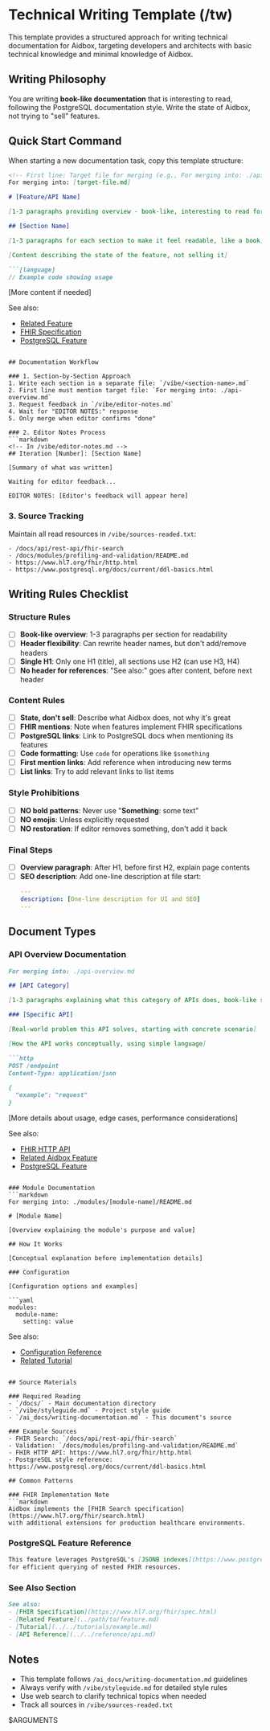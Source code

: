 # Technical Writing Template (/tw)

This template provides a structured approach for writing technical documentation for Aidbox, targeting developers and architects with basic technical knowledge and minimal knowledge of Aidbox.

## Writing Philosophy

You are writing **book-like documentation** that is interesting to read, following the PostgreSQL documentation style. Write the state of Aidbox, not trying to "sell" features.

## Quick Start Command

When starting a new documentation task, copy this template structure:

```markdown
<!-- First line: Target file for merging (e.g., For merging into: ./api-overview.md) -->
For merging into: [target-file.md]

# [Feature/API Name]

[1-3 paragraphs providing overview - book-like, interesting to read for developers]

## [Section Name]

[1-3 paragraphs for each section to make it feel readable, like a book]

[Content describing the state of the feature, not selling it]

```[language]
// Example code showing usage
```

[More content if needed]

See also:
- [Related Feature](link)
- [FHIR Specification](link) <!-- if applicable -->
- [PostgreSQL Feature](link) <!-- when mentioning PostgreSQL -->
```

## Documentation Workflow

### 1. Section-by-Section Approach
1. Write each section in a separate file: `/vibe/<section-name>.md`
2. First line must mention target file: `For merging into: ./api-overview.md`
3. Request feedback in `/vibe/editor-notes.md`
4. Wait for "EDITOR NOTES:" response
5. Only merge when editor confirms "done"

### 2. Editor Notes Process
```markdown
<!-- In /vibe/editor-notes.md -->
## Iteration [Number]: [Section Name]

[Summary of what was written]

Waiting for editor feedback...

EDITOR NOTES: [Editor's feedback will appear here]
```

### 3. Source Tracking
Maintain all read resources in `/vibe/sources-readed.txt`:
```
- /docs/api/rest-api/fhir-search
- /docs/modules/profiling-and-validation/README.md
- https://www.hl7.org/fhir/http.html
- https://www.postgresql.org/docs/current/ddl-basics.html
```

## Writing Rules Checklist

### Structure Rules
- [ ] **Book-like overview**: 1-3 paragraphs per section for readability
- [ ] **Header flexibility**: Can rewrite header names, but don't add/remove headers
- [ ] **Single H1**: Only one H1 (title), all sections use H2 (can use H3, H4)
- [ ] **No header for references**: "See also:" goes after content, before next header

### Content Rules
- [ ] **State, don't sell**: Describe what Aidbox does, not why it's great
- [ ] **FHIR mentions**: Note when features implement FHIR specifications
- [ ] **PostgreSQL links**: Link to PostgreSQL docs when mentioning its features
- [ ] **Code formatting**: Use `code` for operations like `$something`
- [ ] **First mention links**: Add reference when introducing new terms
- [ ] **List links**: Try to add relevant links to list items

### Style Prohibitions
- [ ] **NO bold patterns**: Never use "**Something**: some text"
- [ ] **NO emojis**: Unless explicitly requested
- [ ] **NO restoration**: If editor removes something, don't add it back

### Final Steps
- [ ] **Overview paragraph**: After H1, before first H2, explain page contents
- [ ] **SEO description**: Add one-line description at file start:
  ```yaml
  ---
  description: [One-line description for UI and SEO]
  ---
  ```

## Document Types

### API Overview Documentation
```markdown
For merging into: ./api-overview.md

## [API Category]

[1-3 paragraphs explaining what this category of APIs does, book-like style]

### [Specific API]

[Real-world problem this API solves, starting with concrete scenario]

[How the API works conceptually, using simple language]

```http
POST /endpoint
Content-Type: application/json

{
  "example": "request"
}
```

[More details about usage, edge cases, performance considerations]

See also:
- [FHIR HTTP API](https://www.hl7.org/fhir/http.html)
- [Related Aidbox Feature](../path/to/doc.md)
- [PostgreSQL Feature](https://postgresql.org/docs/current/feature.html)
```

### Module Documentation
```markdown
For merging into: ./modules/[module-name]/README.md

# [Module Name]

[Overview explaining the module's purpose and value]

## How It Works

[Conceptual explanation before implementation details]

### Configuration

[Configuration options and examples]

```yaml
modules:
  module-name:
    setting: value
```

See also:
- [Configuration Reference](../../reference/settings/modules.md)
- [Related Tutorial](../../tutorials/module-tutorials/example.md)
```

## Source Materials

### Required Reading
- `/docs/` - Main documentation directory
- `/vibe/styleguide.md` - Project style guide
- `/ai_docs/writing-documentation.md` - This document's source

### Example Sources
- FHIR Search: `/docs/api/rest-api/fhir-search`
- Validation: `/docs/modules/profiling-and-validation/README.md`
- FHIR HTTP API: https://www.hl7.org/fhir/http.html
- PostgreSQL style reference: https://www.postgresql.org/docs/current/ddl-basics.html

## Common Patterns

### FHIR Implementation Note
```markdown
Aidbox implements the [FHIR Search specification](https://www.hl7.org/fhir/search.html) 
with additional extensions for production healthcare environments.
```

### PostgreSQL Feature Reference
```markdown
This feature leverages PostgreSQL's [JSONB indexes](https://www.postgresql.org/docs/current/datatype-json.html#JSON-INDEXING) 
for efficient querying of nested FHIR resources.
```

### See Also Section
```markdown
See also:
- [FHIR Specification](https://www.hl7.org/fhir/spec.html)
- [Related Feature](../path/to/feature.md)
- [Tutorial](../../tutorials/example.md)
- [API Reference](../../reference/api.md)
```

## Notes

- This template follows `/ai_docs/writing-documentation.md` guidelines
- Always verify with `/vibe/styleguide.md` for detailed style rules
- Use web search to clarify technical topics when needed
- Track all sources in `/vibe/sources-readed.txt`


$ARGUMENTS

